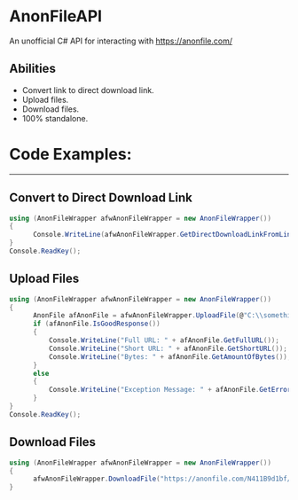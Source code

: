 # AnonFileAPI

An unofficial C# API for interacting with https://anonfile.com/


## Abilities 
  - Convert link to direct download link.
  - Upload files.
  - Download files.
  - 100% standalone.
  
 
# Code Examples:
___
## Convert to Direct Download Link
```c#
using (AnonFileWrapper afwAnonFileWrapper = new AnonFileWrapper())
{
      Console.WriteLine(afwAnonFileWrapper.GetDirectDownloadLinkFromLink("https://anonfile.com/N411B9d1bf/badstuff.txt"));
}
Console.ReadKey();
```

## Upload Files
```c#
using (AnonFileWrapper afwAnonFileWrapper = new AnonFileWrapper())
{
      AnonFile afAnonFile = afwAnonFileWrapper.UploadFile(@"C:\\something.exe");
      if (afAnonFile.IsGoodResponse())
      {
          Console.WriteLine("Full URL: " + afAnonFile.GetFullURL());
          Console.WriteLine("Short URL: " + afAnonFile.GetShortURL());
          Console.WriteLine("Bytes: " + afAnonFile.GetAmountOfBytes());
      }
      else
      {
          Console.WriteLine("Exception Message: " + afAnonFile.GetErrorMessage());
      }
}
Console.ReadKey();
```

## Download Files
```c#
using (AnonFileWrapper afwAnonFileWrapper = new AnonFileWrapper())
{
      afwAnonFileWrapper.DownloadFile("https://anonfile.com/N411B9d1bf/badstuff.txt", @"C:\Users\Username\Downloads\badstuff.txt");
}
```
